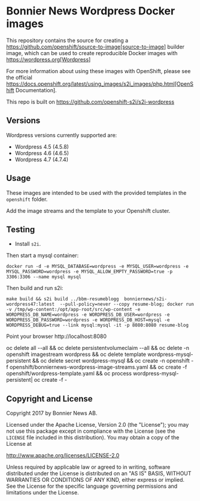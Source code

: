 # Bonnier News Wordpress Docker images

This repository contains the source for creating a
https://github.com/openshift/source-to-image[source-to-image] builder image,
which can be used to create reproducible Docker images with https://wordpress.org[Wordpress]

For more information about using these images with OpenShift, please see
the official
https://docs.openshift.org/latest/using_images/s2i_images/php.html[OpenShift
Documentation].

This repo is built on https://github.com/openshift-s2i/s2i-wordpress

## Versions

Wordpress versions currently supported are:

* Wordpress 4.5 (4.5.8)
* Wordpress 4.6 (4.6.5)
* Wordpress 4.7 (4.7.4)


## Usage

These images are intended to be used with the provided templates in the `openshift` folder.

Add the image streams and the template to your Openshift cluster.

## Testing

* Install `s2i`.

Then start a mysql container:

`docker run -d -e MYSQL_DATABASE=wordpress -e MYSQL_USER=wordpress -e MYSQL_PASSWORD=wordpress -e MYSQL_ALLOW_EMPTY_PASSWORD=true -p 3306:3306 --name mysql mysql`


Then build and run s2i:

`make build && s2i build ../bbm-resumeblogg  bonniernews/s2i-wordpress47:latest  --pull-policy=never --copy resume-blog; docker run -v /tmp/wp-content:/opt/app-root/src/wp-content -e WORDPRESS_DB_NAME=wordpress -e WORDPRESS_DB_USER=wordpress -e WORDPRESS_DB_PASSWORD=wordpress -e WORDPRESS_DB_HOST=mysql -e WORDPRESS_DEBUG=true --link mysql:mysql -it -p 8080:8080 resume-blog`

Point your browser http://localhost:8080



oc delete all --all && oc delete persistentvolumeclaim --all && oc delete -n openshift imagestream wordpress && oc delete template wordpress-mysql-persistent && oc delete secret wordpress-mysql && oc create -n openshift -f openshift/bonniernews-wordpress-image-streams.yaml && oc create -f openshift/wordpress-template.yaml && oc process wordpress-mysql-persistent| oc create -f -



## Copyright and License

Copyright 2017 by Bonnier News AB.

Licensed under the Apache License, Version 2.0 (the "License"); you may not
use this package except in compliance with the License (see the `LICENSE` file
included in this distribution). You may obtain a copy of the License at

   http://www.apache.org/licenses/LICENSE-2.0

Unless required by applicable law or agreed to in writing, software
distributed under the License is distributed on an "AS IS" BASIS, WITHOUT
WARRANTIES OR CONDITIONS OF ANY KIND, either express or implied. See the
License for the specific language governing permissions and limitations under
the License.
